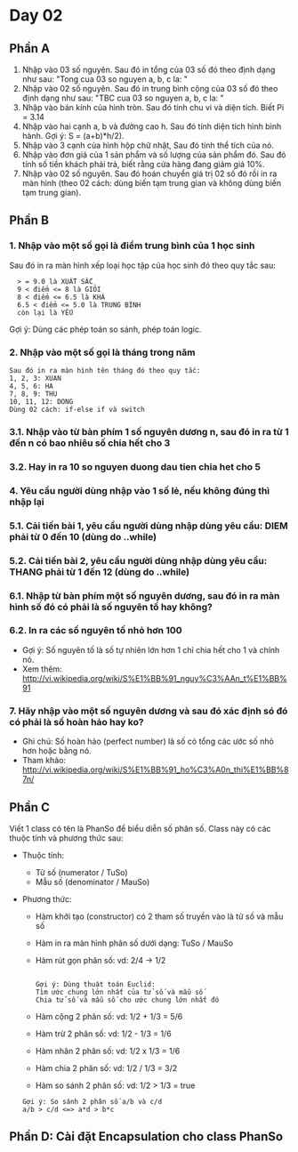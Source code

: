 # Day 02

## Phần A

1. Nhập vào 03 số nguyên. Sau đó in tổng của 03 số đó theo định dạng như sau: "Tong cua 03 so nguyen a, b, c la: "
2. Nhập vào 02 số nguyên. Sau đó in trung bình cộng của 03 số đó theo định dạng như sau: "TBC cua 03 so nguyen a, b, c la: "
3. Nhập vào bán kính của hình tròn. Sau đó tính chu vi và diện tích. Biết Pi = 3.14
4. Nhập vào hai cạnh a, b và đường cao h. Sau đó tính diện tích hình bình hành. Gợi ý: S = (a+b)\*h/2).
5. Nhập vào 3 cạnh của hình hộp chữ nhật, Sau đó tính thể tích của nó.
6. Nhập vào đơn giá của 1 sản phẩm và số lượng của sản phẩm đó. Sau đó tính số tiền khách phải trả, biết rằng cửa hàng đang giảm giá 10%.
7. Nhập vào 02 số nguyên. Sau đó hoán chuyển giá trị 02 số đó rồi in ra màn hình (theo 02 cách: dùng biến tạm trung gian và không dùng biến tạm trung gian).

## Phần B

### 1. Nhập vào một số gọi là điểm trung bình của 1 học sinh

Sau đó in ra màn hình xếp loại học tập của học sinh đó theo quy tắc sau:

```text
  > = 9.0 là XUẤT SẮC
  9 < điểm <= 8 là GIỎI
  8 < điểm <= 6.5 là KHÁ
  6.5 < điểm <= 5.0 là TRUNG BÌNH
  còn lại là YẾU

```

Gợi ý: Dùng các phép toán so sánh, phép toán logic.

### 2. Nhập vào một số gọi là tháng trong năm

```text
Sau đó in ra màn hình tên tháng đó theo quy tắc:
1, 2, 3: XUAN
4, 5, 6: HA
7, 8, 9: THU
10, 11, 12: DONG
Dùng 02 cách: if-else if và switch
```

### 3.1. Nhập vào từ bàn phím 1 số nguyên dương n, sau đó in ra từ 1 đến n có bao nhiêu số chia hết cho 3

### 3.2. Hay in ra 10 so nguyen duong dau tien chia het cho 5

### 4. Yêu cầu người dùng nhập vào 1 số lẻ, nếu không đúng thì nhập lại

### 5.1. Cải tiến bài 1, yêu cầu người dùng nhập dùng yêu cầu: DIEM phải từ 0 đến 10 (dùng do ..while)

### 5.2. Cải tiến bài 2, yêu cầu người dùng nhập dùng yêu cầu: THANG phải từ 1 đến 12 (dùng do ..while)

### 6.1. Nhập từ bàn phím một số nguyên dương, sau đó in ra màn hình số đó có phải là số nguyên tố hay không?

### 6.2. In ra các số nguyên tố nhỏ hơn 100

- Gợi ý: Số nguyên tố là số tự nhiên lớn hơn 1 chỉ chia hết cho 1 và chính nó.
- Xem thêm: <http://vi.wikipedia.org/wiki/S%E1%BB%91_nguy%C3%AAn_t%E1%BB%91>

### 7. Hãy nhập vào một số nguyên dương và sau đó xác định só đó có phải là số hoàn hảo hay ko?

- Ghi chú: Số hoàn hảo (perfect number) là số có tổng các ước số nhỏ hơn hoặc bằng nó.
- Tham khảo: <http://vi.wikipedia.org/wiki/S%E1%BB%91_ho%C3%A0n_thi%E1%BB%87n/>

## Phần C

Viết 1 class có tên là PhanSo để biểu diễn số phân số. Class này có các thuộc tính và phương thức sau:

- Thuộc tính:
  - Tử số (numerator / TuSo)
  - Mẫu số (denominator / MauSo)
- Phương thức:

  - Hàm khởi tạo (constructor) có 2 tham số truyền vào là tử số và mẫu số
  - Hàm in ra màn hình phân số dưới dạng: TuSo / MauSo
  - Hàm rút gọn phân số: vd: 2/4 -> 1/2

    ```text

    Gợi ý: Dùng thuật toán Euclid:
    Tìm ước chung lớn nhất của tử số và mẫu số
    Chia tử số và mẫu số cho ước chung lớn nhất đó

    ```

  - Hàm cộng 2 phân số: vd: 1/2 + 1/3 = 5/6
  - Hàm trừ 2 phân số: vd: 1/2 - 1/3 = 1/6
  - Hàm nhân 2 phân số: vd: 1/2 x 1/3 = 1/6
  - Hàm chia 2 phân số: vd: 1/2 / 1/3 = 3/2
  - Hàm so sánh 2 phân số: vd: 1/2 > 1/3 = true

  ```text
  Gợi ý: So sánh 2 phân số a/b và c/d
  a/b > c/d <=> a*d > b*c
  ```

## Phần D: Cài đặt Encapsulation cho class PhanSo
